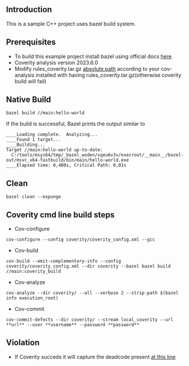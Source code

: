 ## Introduction

This is a sample C++ project uses bazel build system.

## Prerequisites
- To build this example project install bazel using official docs [here](https://bazel.build/install).
- Coverity analysis version 2023.6.0
- Modify rules_coverity.tar.gz [absolute path](https://github.com/inbharajmani/sample_bazel_cpp_coverity/blob/14304ec5553982478d8c4e4d255c6da2c8ee8109/WORKSPACE#L4) according to your cov-analysis installed with having rules_coverity.tar.gz(otherwise coverity build will fail)

## Native Build
```
bazel build //main:hello-world
```

If the build is successful, Bazel prints the output similar to
```
____Loading complete.  Analyzing...
____Found 1 target...
____Building...
Target //main:hello-world up-to-date:
  C:/tools/msys64/tmp/_bazel_woden/vqeu6v3v/execroot/__main__/bazel-out/msvc_x64-fastbuild/bin/main/hello-world.exe
____Elapsed time: 0,400s, Critical Path: 0,01s
```
## Clean

```
bazel clean --expunge
```
## Coverity cmd line build steps

- Cov-configure

```
cov-configure --config coverity/coverity_config.xml --gcc 
```

- Cov-build

```
cov-build --emit-complementary-info --config coverity/coverity_config.xml --dir coverity --bazel bazel build //main:coverity_build
```
- Cov-analyze

```
cov-analyze --dir coverity/ --all --verbose 2 --strip-path $(bazel info execution_root)
```

- Cov-commit

```
cov-commit-defects --dir coverity/ --stream local_coverity --url **url** --user **username** --password **password**
```

## Violation

- If Coverity succeds it will capture the deadcode present [at this line](https://github.com/inbharajmani/sample_bazel_cpp_coverity/blob/14304ec5553982478d8c4e4d255c6da2c8ee8109/main/hello-world.cc#L20)